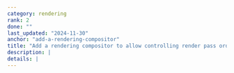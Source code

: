```yaml
---
category: rendering
rank: 2
done: ""
last_updated: "2024-11-30"
anchor: "add-a-rendering-compositor"
title: "Add a rendering compositor to allow controlling render pass order"
description: |
details: |
---
```

